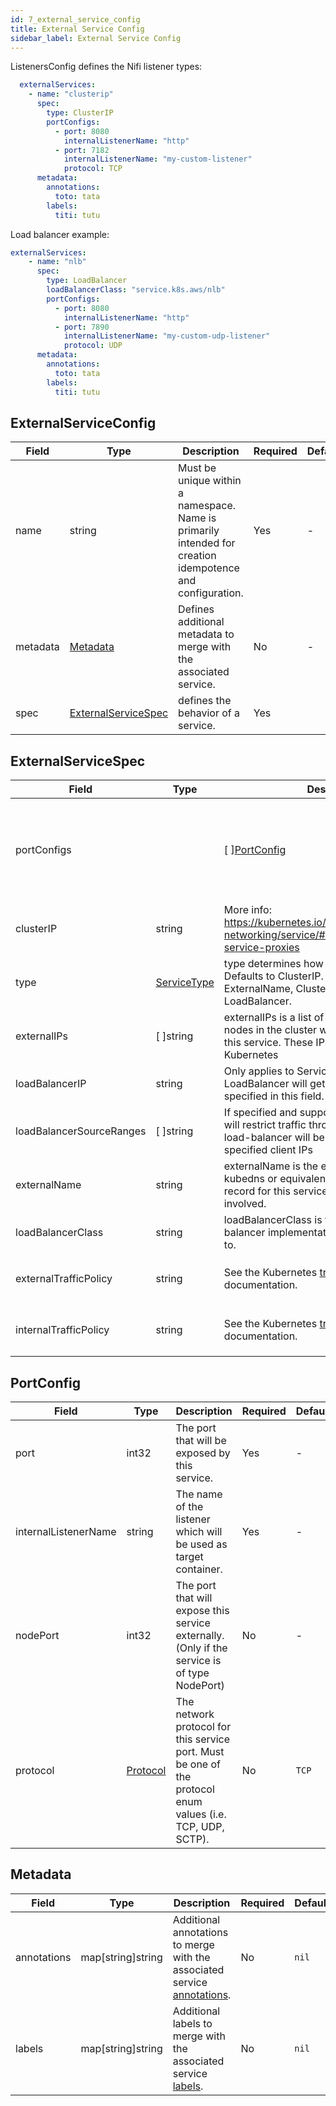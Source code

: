 ```yaml
---
id: 7_external_service_config
title: External Service Config
sidebar_label: External Service Config
---
```


ListenersConfig defines the Nifi listener types:

```yaml
  externalServices:
    - name: "clusterip"
      spec:
        type: ClusterIP
        portConfigs:
          - port: 8080
            internalListenerName: "http"
          - port: 7182
            internalListenerName: "my-custom-listener"
            protocol: TCP
      metadata:
        annotations:
          toto: tata
        labels:
          titi: tutu
```

Load balancer example:

```yaml
externalServices:
    - name: "nlb"
      spec:
        type: LoadBalancer
        loadBalancerClass: "service.k8s.aws/nlb"
        portConfigs:
          - port: 8080
            internalListenerName: "http"
          - port: 7890
            internalListenerName: "my-custom-udp-listener"
            protocol: UDP
      metadata:
        annotations:
          toto: tata
        labels:
          titi: tutu
```

## ExternalServiceConfig

|Field|Type|Description|Required|Default|
|-----|----|-----------|--------|--------|
|name|string| Must be unique within a namespace. Name is primarily intended for creation idempotence and configuration.| Yes | - |
|metadata|[Metadata](#metadata)| Defines additional metadata to merge with the associated service.| No | - |
|spec|[ExternalServiceSpec](#externalservicespec)| defines the behavior of a service.| Yes |  |

## ExternalServiceSpec

Field|Type|Description|Required|Default|
|-----|----|-----------|--------|--------|
|portConfigs||\[&nbsp;\][PortConfig](#portconfig)| Contains the list port for the service and the associated listener| Yes | - |
|clusterIP|string| More info: https://kubernetes.io/docs/concepts/services-networking/service/#virtual-ips-and-service-proxies | No | - |
|type|[ServiceType](https://godoc.org/k8s.io/api/core/v1#ServiceType)| type determines how the Service is exposed. Defaults to ClusterIP. Valid options are ExternalName, ClusterIP, NodePort, and LoadBalancer. | No | - |
|externalIPs|\[&nbsp;\]string| externalIPs is a list of IP addresses for which nodes in the cluster will also accept traffic for this service.  These IPs are not managed by Kubernetes | No | - |
|loadBalancerIP|string| Only applies to Service Type: LoadBalancer. LoadBalancer will get created with the IP specified in this field. | No | - |
|loadBalancerSourceRanges|\[&nbsp;\]string| If specified and supported by the platform, this will restrict traffic through the cloud-provider load-balancer will be restricted to the specified client IPs | No | - |
|externalName|string| externalName is the external reference that kubedns or equivalent will return as a CNAME record for this service. No proxying will be involved. | No | - |
|loadBalancerClass|string| loadBalancerClass is the class of the load balancer implementation this Service belongs to. | No | - |
|externalTrafficPolicy|string| See the Kubernetes [traffic policies](https://kubernetes.io/docs/reference/networking/virtual-ips/#traffic-policies) documentation. | No | Depends on the `Service` type. |
|internalTrafficPolicy|string| See the Kubernetes [traffic policies](https://kubernetes.io/docs/reference/networking/virtual-ips/#traffic-policies) documentation. | No | Depends on the `Service` type. |

## PortConfig

Field|Type|Description|Required|Default|
|-----|----|-----------|--------|--------|
|port|int32| The port that will be exposed by this service. | Yes | - |
|internalListenerName|string| The name of the listener which will be used as target container. | Yes | - |
|nodePort|int32| The port that will expose this service externally. (Only if the service is of type NodePort) | No | - |
|protocol|[Protocol](https://pkg.go.dev/k8s.io/api/core/v1#Protocol)| The network protocol for this service port. Must be one of the protocol enum values (i.e. TCP, UDP, SCTP).  | No | `TCP` |

## Metadata

Field|Type|Description|Required|Default|
|-----|----|-----------|--------|--------|
| annotations | map\[string\]string | Additional annotations to merge with the associated service [annotations](https://kubernetes.io/docs/concepts/overview/working-with-objects/annotations/#syntax-and-character-set). | No | `nil` |
| labels  | map\[string\]string | Additional labels to merge with the associated service [labels](https://kubernetes.io/docs/concepts/overview/working-with-objects/labels/#syntax-and-character-set). | No | `nil` |

